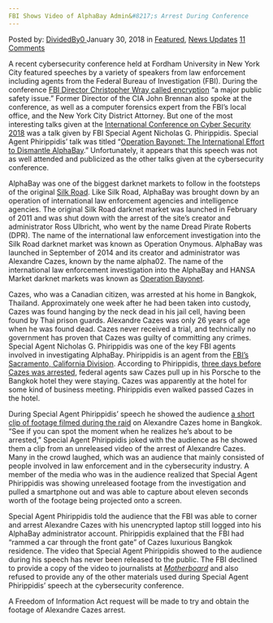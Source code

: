 ```yaml
---
FBI Shows Video of AlphaBay Admin&#8217;s Arrest During Conference
---
```

<article class="post-listing post-24612 post type-post status-publish format-standard has-post-thumbnail hentry category-deepdot-news category-news-updates tag-admins tag-alphabay tag-arrest tag-conference tag-fbi tag-shows tag-video">
<div class="post-inner">
<span>Posted by: <a href="https://www.deepdotweb.com/author/dividedby0/" title="">DividedBy0 </a></span>
<span>January 30, 2018</span>
<span>in <a href="https://www.deepdotweb.com/category/deepdot-news/" rel="category tag">Featured</a>, <a href="https://www.deepdotweb.com/category/news-updates/" rel="category tag">News Updates</a></span>
<span><a href="https://www.deepdotweb.com/2018/01/30/fbi-shows-video-alphabay-admins-arrest-conference/#comments">11 Comments</a></span>
</p>
<div class="clear"></div>
<div class="entry">
<p>A recent cybersecurity conference held at Fordham University in New York City featured speeches by a variety of speakers from law enforcement including agents from the Federal Bureau of Investigation (FBI). During the conference <a href="https://www.fbi.gov/news/speeches/raising-our-game-cyber-security-in-an-age-of-digital-transformation">FBI Director Christopher Wray called encryption</a> “a major public safety issue.” Former Director of the CIA John Brennan also spoke at the conference, as well as a computer forensics expert from the FBI’s local office, and the New York City District Attorney. But one of the most interesting talks given at the <a href="https://www.reuters.com/article/us-usa-cyber-fbi/fbi-chief-calls-unbreakable-encryption-urgent-public-safety-issue-idUSKBN1EY1S7">International Conference on Cyber Security 2018</a> was a talk given by FBI Special Agent Nicholas G. Phirippidis. Special Agent Phirippidis’ talk was titled “<a href="http://iccs.fordham.edu/iccs2018/">Operation Bayonet: The International Effort to Dismantle AlphaBay</a>.” Unfortunately, it appears that this speech was not as well attended and publicized as the other talks given at the cybersecurity conference.</p>
<p>AlphaBay was one of the biggest darknet markets to follow in the footsteps of the original <a href="https://www.deepdotweb.com/2015/05/30/silk-road-admin-ross-ulbricht-dpr-sentenced-to-life-in-prison/">Silk Road</a>. Like Silk Road, AlphaBay was brought down by an operation of international law enforcement agencies and intelligence agencies. The original Silk Road darknet market was launched in February of 2011 and was shut down with the arrest of the site’s creator and administrator Ross Ulbricht, who went by the name Dread Pirate Roberts (DPR). The name of the international law enforcement investigation into the Silk Road darknet market was known as Operation Onymous. AlphaBay was launched in September of 2014 and its creator and administrator was Alexandre Cazes, known by the name alpha02. The name of the international law enforcement investigation into the AlphaBay and HANSA Market darknet markets was known as <a href="https://www.deepdotweb.com/2017/07/20/globally-coordinated-operation-just-took-alphabay-hansa/">Operation Bayonet</a>.</p>
<p>Cazes, who was a Canadian citizen, was arrested at his home in Bangkok, Thailand. Approximately one week after he had been taken into custody, Cazes was found hanging by the neck dead in his jail cell, having been found by Thai prison guards. Alexandre Cazes was only 26 years of age when he was found dead. Cazes never received a trial, and technically no government has proven that Cazes was guilty of committing any crimes. Special Agent Nicholas G. Phirippidis was one of the key FBI agents involved in investigating AlphaBay. Phirippidis is an agent from the <a href="https://www.fbi.gov/news/stories/alphabay-takedown">FBI’s Sacramento, California Division</a>. According to Phirippidis, <a href="https://mobile.twitter.com/i/web/status/951159651357339648">three days before Cazes was arrested</a>, federal agents saw Cazes pull up in his Porsche to the Bangkok hotel they were staying. Cazes was apparently at the hotel for some kind of business meeting. Phirippidis even walked passed Cazes in the hotel.</p>
<p>During Special Agent Phirippidis’ speech he showed the audience <a href="https://www.youtube.com/watch?v=HXrXD1M6kXk">a short clip of footage filmed during the raid</a> on Alexandre Cazes home in Bangkok. “See if you can spot the moment when he realizes he&#8217;s about to be arrested,” Special Agent Phirippidis joked with the audience as he showed them a clip from an unreleased video of the arrest of Alexandre Cazes. Many in the crowd laughed, which was an audience that mainly consisted of people involved in law enforcement and in the cybersecurity industry. A member of the media who was in the audience realized that Special Agent Phirippidis was showing unreleased footage from the investigation and pulled a smartphone out and was able to capture about eleven seconds worth of the footage being projected onto a screen.</p>
<p>Special Agent Phirippidis told the audience that the FBI was able to corner and arrest Alexandre Cazes with his unencrypted laptop still logged into his AlphaBay administrator account. Phirippidis explained that the FBI had “rammed a car through the front gate” of Cazes luxurious Bangkok residence. The video that Special Agent Phirippidis showed to the audience during his speech has never been released to the public. The FBI declined to provide a copy of the video to journalists at <a href="https://motherboard.vice.com/en_us/article/59wwxx/fbi-airs-alexandre-cazes-alphabay-arrest-video"><em>Motherboard</em></a> and also refused to provide any of the other materials used during Special Agent Phirippidis’ speech at the cybersecurity conference.</p>
<p>A Freedom of Information Act request will be made to try and obtain the footage of Alexandre Cazes arrest.</p>
</div>
<span style="display:none"><a href="https://www.deepdotweb.com/tag/admins/" rel="tag">admins</a> <a href="https://www.deepdotweb.com/tag/alphabay/" rel="tag">alphabay</a> <a href="https://www.deepdotweb.com/tag/arrest/" rel="tag">arrest</a> <a href="https://www.deepdotweb.com/tag/conference/" rel="tag">conference</a> <a href="https://www.deepdotweb.com/tag/fbi/" rel="tag">fbi</a> <a href="https://www.deepdotweb.com/tag/shows/" rel="tag">shows</a> <a href="https://www.deepdotweb.com/tag/video/" rel="tag">video</a></span> <span style="display:none" class="updated">2018-01-30</span>
<div style="display:none" class="vcard author" itemprop="author" itemscope itemtype="http://schema.org/Person"><strong class="fn" itemprop="name"><a href="https://www.deepdotweb.com/author/dividedby0/" title="Posts by DividedBy0" rel="author">DividedBy0</a></strong></div>
</div>
</article>

